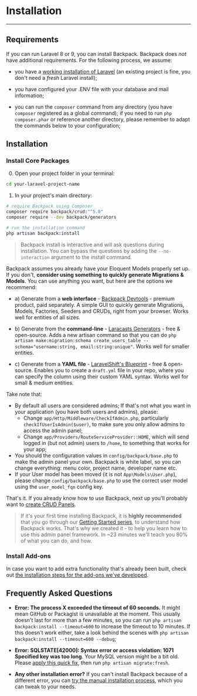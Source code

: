 # Installation

---

<a name="requirements"></a>
## Requirements

If you can run Laravel 8 or 9, you can install Backpack. Backpack does _not_ have additional requirements. For the following process, we assume:

- you have a [working installation of Laravel](https://laravel.com/docs/9.x#installation) (an existing project is fine, you don't need a *fresh* Laravel install);

- you have configured your .ENV file with your database and mail information;

- you can run the ```composer``` command from any directory (you have ```composer``` registered as a global command); if you need to run ```php composer.phar``` or reference another directory, please remember to adapt the commands below to your configuration;

<a name="installation"></a>
## Installation

<a name="install-core-packages"></a>
### Install Core Packages

0) Open your project folder in your terminal:

```bash
cd your-laravel-project-name
```

1) In your project's main directory:

``` bash
# require Backpack using Composer
composer require backpack/crud:"^5.0"
composer require --dev backpack/generators

# run the installation command
php artisan backpack:install
```

> Backpack install is interactive and will ask questions during installation. You can bypass the questions by adding the `--no-interaction` argument to the install command.

Backpack assumes you already have your Eloquent Models properly set up. If you don't, **consider using something to quickly generate Migrations & Models**. You can use anything you want, but here are the options we recommend:

- a) Generate from a **web interface** - [Backpack Devtools](https://backpackforlaravel.com/products/devtools) - premium product, paid separately. A simple GUI to quickly generate Migrations, Models, Factories, Seeders and CRUDs, right from your browser. Works well for entities of all sizes.

- b) Generate from the **command-line** - [Laracasts Generators](https://github.com/laracasts/Laravel-5-Generators-Extended) - free & open-source. Adds a new artisan command so that you can do `php artisan make:migration:schema create_users_table --schema="username:string, email:string:unique"`. Works well for smaller entities.

- c) Generate from a **YAML file** - [LaravelShift's Blueprint](https://blueprint.laravelshift.com/) - free & open-source. Enables you to create a `draft.yml` file in your repo, where you can specify the column using their custom YAML syntax. Works well for small & medium entities.

Take note that:
- By default all users are considered admins; If that's not what you want in your application (you have both users and admins), please:
    - Change ```app/Http/Middleware/CheckIfAdmin.php```, particularly ```checkIfUserIsAdmin($user)```, to make sure you only allow admins to access the admin panel;
    - Change ```app/Providers/RouteServiceProvider::HOME```, which will send logged in (but not admin) users to `/home`, to something that works for your app;
- You should the configuration values in ```config/backpack/base.php``` to make the admin panel your own. Backpack is white label, so you can change everything: menu color, project name, developer name etc.
- If your User model has been moved (it is not ```App\Models\User.php```), please change ```config/backpack/base.php``` to use the correct user model using the ```user_model_fqn``` config key.

That's it. If you already know how to use Backpack, next up you'll probably want to [create CRUD Panels](/docs/{{version}}/crud-tutorial#generate-files).

> If it's your first time installing Backpack, it is **highly recommended** that you go through our [Getting Started series](/docs/{{version}}/getting-started-basics), to understand how Backpack works. That's why we created it - to help you learn how to use this admin panel framework. In ~23 minutes we'll teach you 80% of what you can do, and how.


<a name="install-add-ons"></a>
### Install Add-ons

In case you want to add extra functionality that's already been built, check out [the installation steps for the add-ons we've developed](/docs/{{version}}/install-optionals).

<a name="frequently-asked-questions"></a>
## Frequently Asked Questions

- **Error: The process X exceeded the timeout of 60 seconds.** It might mean GitHub or Packagist is unavailable at the moment. This usually doesn't last for more than a few minutes, so you can run ```php artisan backpack:install --timeout=600``` to increase the timeout to 10 minutes. If this doesn't work either, take a look behind the scenes with ```php artisan backpack:install --timeout=600 --debug```;

- **Error: SQLSTATE[42000]: Syntax error or access violation: 1071 Specified key was too long**. Your MySQL version might be a bit old. Please [apply this quick fix](https://laravel-news.com/laravel-5-4-key-too-long-error), then run ```php artisan migrate:fresh```.

- **Any other installation error?** If you can't install Backpack because of a different error, you can [try the manual installation process](/docs/{{version}}/crud-how-to#manually-install-backpack), which you can tweak to your needs.
